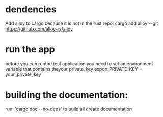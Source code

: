 
# dendencies
Add alloy to cargo because it is not in the rust repo: cargo add alloy --git https://github.com/alloy-rs/alloy

# run the app
before you can runthe test application you need to set an environment variable that contains theyour private_key
  export PRIVATE_KEY = your_private_key

# building the documentation:
 run: 'cargo doc --no-deps' to build all create documentation
